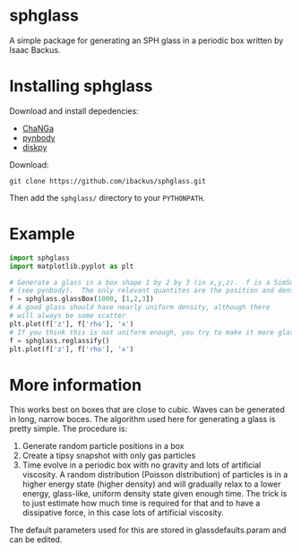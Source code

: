 # sphglass
A simple package for generating an SPH glass in a periodic box written by Isaac Backus.

# Installing sphglass
Download and install depedencies:
 * [ChaNGa](https://github.com/N-BodyShop/changa)
 * [pynbody](https://github.com/pynbody/pynbody)
 * [diskpy](https://github.com/ibackus/diskpy)

Download:

`git clone https://github.com/ibackus/sphglass.git`

Then add the `sphglass/` directory to your `PYTHONPATH`.

# Example

```python
import sphglass
import matplotlib.pyplot as plt

# Generate a glass in a box shape 1 by 2 by 3 (in x,y,z).  f is a SimSnap
# (see pynbody).  The only relevant quantites are the position and density
f = sphglass.glassBox(1000, [1,2,3])
# A good glass should have nearly uniform density, although there
# will always be some scatter
plt.plot(f['z'], f['rho'], 'x')
# If you think this is not uniform enough, you try to make it more glassy:
f = sphglass.reglassify()
plt.plot(f['z'], f['rho'], 'x')
```

# More information
This works best on boxes that are close to cubic.  Waves can be generated in long, narrow boces.  The algorithm used here for generating a glass is pretty simple. The procedure is:
 1. Generate random particle positions in a box
 2. Create a tipsy snapshot with only gas particles
 3. Time evolve in a periodic box with no gravity and lots of artificial
  viscosity.
A random distribution (Poisson distribution) of particles is in a higher energy state (higher density) and will gradually relax to a lower energy, glass-like, uniform density state given enough time.  The trick is to just estimate how much time is required for that and to have a dissipative force, in this case lots of artificial viscosity.

The default parameters used for this are stored in glassdefaults.param and can be edited.

